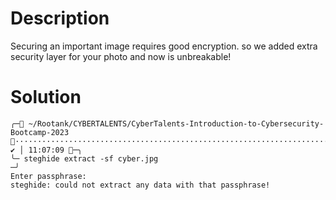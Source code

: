 # Description

Securing an important image requires good encryption. so we added extra security layer for your photo and now is unbreakable! 

# Solution
```
╭─ ~/Rootank/CYBERTALENTS/CyberTalents-Introduction-to-Cybersecurity-Bootcamp-2023 ····················································································································· ✔ │ 11:07:09 ─╮
╰─ steghide extract -sf cyber.jpg                                                                                                                                                                                         ─╯
Enter passphrase: 
steghide: could not extract any data with that passphrase!

```
